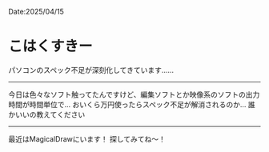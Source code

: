 Date:2025/04/15
# こはくすきー

パソコンのスペック不足が深刻化してきています……

---

今日は色々なソフト触ってたんですけど、編集ソフトとか映像系のソフトの出力時間が時間単位で…
おいくら万円使ったらスペック不足が解消されるのか…
誰かいいの教えてください

---

最近はMagicalDrawにいます！
探してみてね〜！
